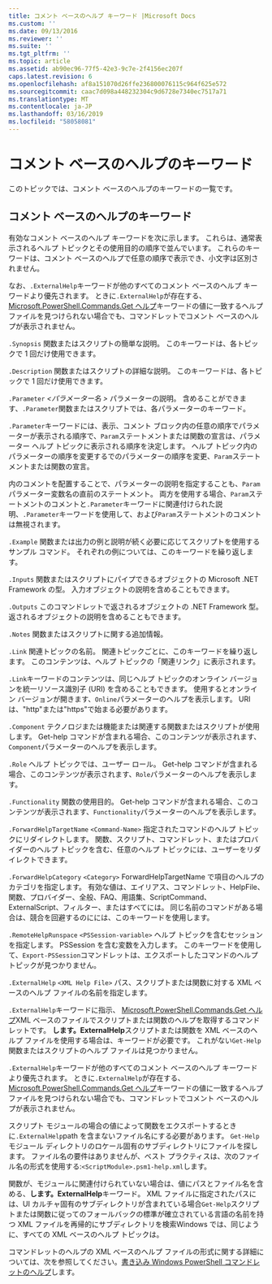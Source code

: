 ```yaml
---
title: コメント ベースのヘルプ キーワード |Microsoft Docs
ms.custom: ''
ms.date: 09/13/2016
ms.reviewer: ''
ms.suite: ''
ms.tgt_pltfrm: ''
ms.topic: article
ms.assetid: ab90ec96-77f5-42e3-9c7e-2f4156ec207f
caps.latest.revision: 6
ms.openlocfilehash: af8a151070d26ffe236800076115c964f625e572
ms.sourcegitcommit: caac7d098a448232304c9d6728e7340ec7517a71
ms.translationtype: MT
ms.contentlocale: ja-JP
ms.lasthandoff: 03/16/2019
ms.locfileid: "58058081"
---
```

# <a name="comment-based-help-keywords"></a>コメント ベースのヘルプのキーワード

このトピックでは、コメント ベースのヘルプのキーワードの一覧です。

## <a name="keywords-in-comment-based-help"></a>コメント ベースのヘルプのキーワード

有効なコメント ベースのヘルプ キーワードを次に示します。 これらは、通常表示されるヘルプ トピックとその使用目的の順序で並んでいます。 これらのキーワードは、コメント ベースのヘルプで任意の順序で表示でき、小文字は区別されません。

なお、`.ExternalHelp`キーワードが他のすべてのコメント ベースのヘルプ キーワードより優先されます。 ときに`.ExternalHelp`が存在する、 [Microsoft.PowerShell.Commands.Get ヘルプ](/dotnet/api/Microsoft.PowerShell.Commands.Get-Help)キーワードの値に一致するヘルプ ファイルを見つけられない場合でも、コマンドレットでコメント ベースのヘルプが表示されません。

`.Synopsis` 関数またはスクリプトの簡単な説明。 このキーワードは、各トピックで 1 回だけ使用できます。

`.Description` 関数またはスクリプトの詳細な説明。 このキーワードは、各トピックで 1 回だけ使用できます。

`.Parameter` *\<パラメーター名 >* パラメーターの説明。 含めることができます、`.Parameter`関数またはスクリプトでは、各パラメーターのキーワード。

`.Parameter`キーワードには、表示、コメント ブロック内の任意の順序でパラメーターが表示される順序で、`Param`ステートメントまたは関数の宣言は、パラメーター ヘルプ トピックに表示される順序を決定します。 ヘルプ トピック内のパラメーターの順序を変更するでのパラメーターの順序を変更、`Param`ステートメントまたは関数の宣言。

内のコメントを配置することで、パラメーターの説明を指定することも、`Param`パラメーター変数名の直前のステートメント。 両方を使用する場合、`Param`ステートメントのコメントと`.Parameter`キーワードに関連付けられた説明、`.Parameter`キーワードを使用して、および`Param`ステートメントのコメントは無視されます。

`.Example` 関数または出力の例と説明が続く必要に応じてスクリプトを使用するサンプル コマンド。 それぞれの例については、このキーワードを繰り返します。

`.Inputs` 関数またはスクリプトにパイプできるオブジェクトの Microsoft .NET Framework の型。 入力オブジェクトの説明を含めることもできます。

`.Outputs` このコマンドレットで返されるオブジェクトの .NET Framework 型。 返されるオブジェクトの説明を含めることもできます。

`.Notes` 関数またはスクリプトに関する追加情報。

`.Link` 関連トピックの名前。 関連トピックごとに、このキーワードを繰り返します。 このコンテンツは、ヘルプ トピックの「関連リンク」に表示されます。

`.Link`キーワードのコンテンツは、同じヘルプ トピックのオンライン バージョンを統一リソース識別子 (URI) を含めることもできます。 使用するとオンライン バージョンが開きます、`Online`パラメーターのヘルプを表示します。 URI は、"http"または"https"で始まる必要があります。

`.Component` テクノロジまたは機能または関連する関数またはスクリプトが使用します。 Get-help コマンドが含まれる場合、このコンテンツが表示されます、`Component`パラメーターのヘルプを表示します。

`.Role` ヘルプ トピックでは、ユーザー ロール。 Get-help コマンドが含まれる場合、このコンテンツが表示されます、`Role`パラメーターのヘルプを表示します。

`.Functionality` 関数の使用目的。 Get-help コマンドが含まれる場合、このコンテンツが表示されます、`Functionality`パラメーターのヘルプを表示します。

`.ForwardHelpTargetName` `<Command-Name>` 指定されたコマンドのヘルプ トピックにリダイレクトします。 関数、スクリプト、コマンドレット、またはプロバイダーのヘルプ トピックを含む、任意のヘルプ トピックには、ユーザーをリダイレクトできます。

`.ForwardHelpCategory` `<Category>` ForwardHelpTargetName で項目のヘルプのカテゴリを指定します。 有効な値は、エイリアス、コマンドレット、HelpFile、関数、プロバイダー、全般、FAQ、用語集、ScriptCommand、ExternalScript、フィルター、またはすべてには。 同じ名前のコマンドがある場合は、競合を回避するのにには、このキーワードを使用します。

`.RemoteHelpRunspace` `<PSSession-variable>` ヘルプ トピックを含むセッションを指定します。 PSSession を含む変数を入力します。 このキーワードを使用して、`Export-PSSession`コマンドレットは、エクスポートしたコマンドのヘルプ トピックが見つかりません。

`.ExternalHelp` `<XML Help File>` パス、スクリプトまたは関数に対する XML ベースのヘルプ ファイルの名前を指定します。

`.ExternalHelp`キーワードに指示、 [Microsoft.PowerShell.Commands.Get ヘルプ](/dotnet/api/Microsoft.PowerShell.Commands.Get-Help)XML ベースのファイルでスクリプトまたは関数のヘルプを取得するコマンドレットです。 **します。ExternalHelp**スクリプトまたは関数を XML ベースのヘルプ ファイルを使用する場合は、キーワードが必要です。 これがない`Get-Help`関数またはスクリプトのヘルプ ファイルは見つかりません。

`.ExternalHelp`キーワードが他のすべてのコメント ベースのヘルプ キーワードより優先されます。 ときに`.ExternalHelp`が存在する、 [Microsoft.PowerShell.Commands.Get ヘルプ](/dotnet/api/Microsoft.PowerShell.Commands.Get-Help)キーワードの値に一致するヘルプ ファイルを見つけられない場合でも、コマンドレットでコメント ベースのヘルプが表示されません。

スクリプト モジュールの場合の値によって関数をエクスポートするときに`.ExternalHelp`path を含まないファイル名にする必要があります。 `Get-Help` モジュール ディレクトリのロケール固有のサブディレクトリにファイルを探します。 ファイル名の要件はありませんが、ベスト プラクティスは、次のファイル名の形式を使用する:`<ScriptModule>.psm1-help.xml`します。

関数が、モジュールに関連付けられていない場合は、値にパスとファイル名を含める、**します。ExternalHelp**キーワード。 XML ファイルに指定されたパスには、UI カルチャ固有のサブディレクトリが含まれている場合`Get-Help`スクリプトまたは関数に従ってのフォールバックの標準が確立されている言語の名前を持つ XML ファイルを再帰的にサブディレクトリを検索Windows では、同じように、すべての XML ベースのヘルプ トピックは。

コマンドレットのヘルプの XML ベースのヘルプ ファイルの形式に関する詳細については、次を参照してください。[書き込み Windows PowerShell コマンドレットのヘルプ](./writing-help-for-windows-powershell-cmdlets.md)します。